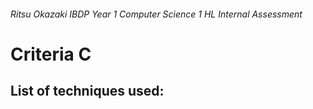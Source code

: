 ###### Ritsu Okazaki IBDP Year 1 Computer Science 1 HL Internal Assessment
# Criteria C
## List of techniques used:
